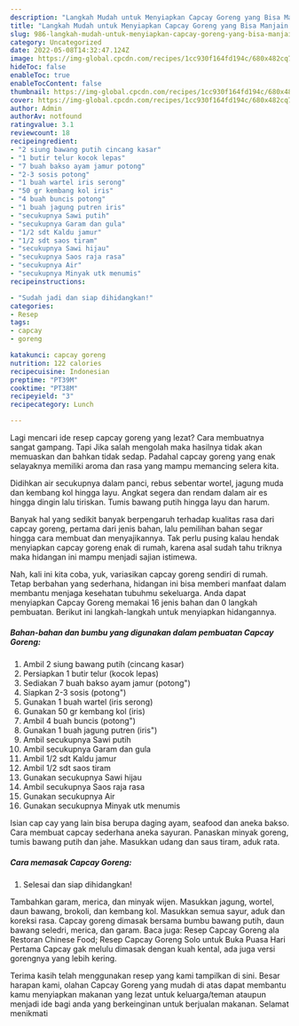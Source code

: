 ```yaml
---
description: "Langkah Mudah untuk Menyiapkan Capcay Goreng yang Bisa Manjain Lidah"
title: "Langkah Mudah untuk Menyiapkan Capcay Goreng yang Bisa Manjain Lidah"
slug: 986-langkah-mudah-untuk-menyiapkan-capcay-goreng-yang-bisa-manjain-lidah
category: Uncategorized
date: 2022-05-08T14:32:47.124Z
image: https://img-global.cpcdn.com/recipes/1cc930f164fd194c/680x482cq70/capcay-goreng-foto-resep-utama.jpg
hideToc: false
enableToc: true
enableTocContent: false
thumbnail: https://img-global.cpcdn.com/recipes/1cc930f164fd194c/680x482cq70/capcay-goreng-foto-resep-utama.jpg
cover: https://img-global.cpcdn.com/recipes/1cc930f164fd194c/680x482cq70/capcay-goreng-foto-resep-utama.jpg
author: Admin
authorAv: notfound
ratingvalue: 3.1
reviewcount: 18
recipeingredient:
- "2 siung bawang putih cincang kasar"
- "1 butir telur kocok lepas"
- "7 buah bakso ayam jamur potong"
- "2-3 sosis potong"
- "1 buah wartel iris serong"
- "50 gr kembang kol iris"
- "4 buah buncis potong"
- "1 buah jagung putren iris"
- "secukupnya Sawi putih"
- "secukupnya Garam dan gula"
- "1/2 sdt Kaldu jamur"
- "1/2 sdt saos tiram"
- "secukupnya Sawi hijau"
- "secukupnya Saos raja rasa"
- "secukupnya Air"
- "secukupnya Minyak utk menumis"
recipeinstructions:

- "Sudah jadi dan siap dihidangkan!"
categories:
- Resep
tags:
- capcay
- goreng

katakunci: capcay goreng 
nutrition: 122 calories
recipecuisine: Indonesian
preptime: "PT39M"
cooktime: "PT38M"
recipeyield: "3"
recipecategory: Lunch

---
```



Lagi mencari ide resep capcay goreng yang lezat? Cara membuatnya sangat gampang. Tapi Jika salah mengolah maka hasilnya tidak akan memuaskan dan bahkan tidak sedap. Padahal capcay goreng yang enak selayaknya memiliki aroma dan rasa yang mampu memancing selera kita.


Didihkan air secukupnya dalam panci, rebus sebentar wortel, jagung muda dan kembang kol hingga layu. Angkat segera dan rendam dalam air es hingga dingin lalu tiriskan. Tumis bawang putih hingga layu dan harum.

Banyak hal yang sedikit banyak berpengaruh terhadap kualitas rasa dari capcay goreng, pertama dari jenis bahan, lalu pemilihan bahan segar hingga cara membuat dan menyajikannya. Tak perlu pusing kalau hendak menyiapkan capcay goreng enak di rumah, karena asal sudah tahu triknya maka hidangan ini mampu menjadi sajian istimewa.


Nah, kali ini kita coba, yuk, variasikan capcay goreng sendiri di rumah. Tetap berbahan yang sederhana, hidangan ini bisa memberi manfaat dalam membantu menjaga kesehatan tubuhmu sekeluarga. Anda dapat menyiapkan Capcay Goreng memakai 16 jenis bahan dan 0 langkah pembuatan. Berikut ini langkah-langkah untuk menyiapkan hidangannya.

<!--inarticleads1-->

##### Bahan-bahan dan bumbu yang digunakan dalam pembuatan Capcay Goreng:

1. Ambil 2 siung bawang putih (cincang kasar)
1. Persiapkan 1 butir telur (kocok lepas)
1. Sediakan 7 buah bakso ayam jamur (potong&#34;)
1. Siapkan 2-3 sosis (potong&#34;)
1. Gunakan 1 buah wartel (iris serong)
1. Gunakan 50 gr kembang kol (iris)
1. Ambil 4 buah buncis (potong&#34;)
1. Gunakan 1 buah jagung putren (iris&#34;)
1. Ambil secukupnya Sawi putih
1. Ambil secukupnya Garam dan gula
1. Ambil 1/2 sdt Kaldu jamur
1. Ambil 1/2 sdt saos tiram
1. Gunakan secukupnya Sawi hijau
1. Ambil secukupnya Saos raja rasa
1. Gunakan secukupnya Air
1. Gunakan secukupnya Minyak utk menumis


Isian cap cay yang lain bisa berupa daging ayam, seafood dan aneka bakso. Cara membuat capcay sederhana aneka sayuran. Panaskan minyak goreng, tumis bawang putih dan jahe. Masukkan udang dan saus tiram, aduk rata. 

<!--inarticleads2-->

##### Cara memasak Capcay Goreng:


1. Selesai dan siap dihidangkan!

Tambahkan garam, merica, dan minyak wijen. Masukkan jagung, wortel, daun bawang, brokoli, dan kembang kol. Masukkan semua sayur, aduk dan koreksi rasa. Capcay goreng dimasak bersama bumbu bawang putih, daun bawang seledri, merica, dan garam. Baca juga: Resep Capcay Goreng ala Restoran Chinese Food; Resep Capcay Goreng Solo untuk Buka Puasa Hari Pertama Capcay gak melulu dimasak dengan kuah kental, ada juga versi gorengnya yang lebih kering. 

Terima kasih telah menggunakan resep yang kami tampilkan di sini. Besar harapan kami, olahan Capcay Goreng yang mudah di atas dapat membantu kamu menyiapkan makanan yang lezat untuk keluarga/teman ataupun menjadi ide bagi anda yang berkeinginan untuk berjualan makanan. Selamat menikmati
